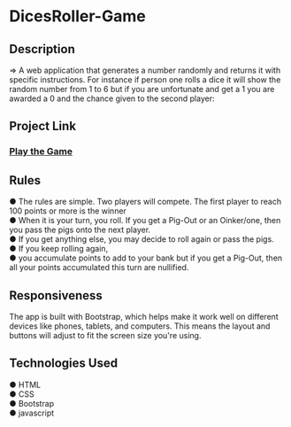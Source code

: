 # DicesRoller-Game
## Description
=> A web application that generates a number randomly and returns it with specific instructions. For instance if person one rolls a dice it will show the random number from 1 to 6 but if you are unfortunate and get a 1 you are awarded a 0 and the chance given to the second player:

## Project Link
### [Play the Game]( https://priyanshucoder007.github.io/DicesRoller-Game/)

## Rules
● The rules are simple. Two players will compete. The first player to reach 100 points or more is the winner<br>
● When it is your turn, you roll. If you get a Pig-Out or an Oinker/one, then you pass the pigs onto the next player.<br>
● If you get anything else, you may decide to roll again or pass the pigs.<br>
● If you keep rolling again,<br>
● you accumulate points to add to your bank but if you get a Pig-Out, then all your points accumulated this turn are nullified.

## Responsiveness

The app is built with Bootstrap, which helps make it work well on different devices like phones, tablets, and computers. This means the layout and buttons will adjust to fit the screen size you're using.

## Technologies Used
● HTML<br>
● CSS<br>
● Bootstrap<br>
● javascript<br>

